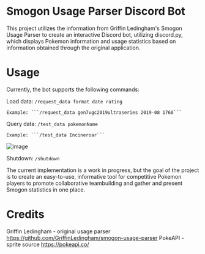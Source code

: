 # Smogon Usage Parser Discord Bot 

This project utilizes the information from Griffin Ledingham's Smogon Usage Parser to create an interactive Discord bot, utilizing discord.py, which displays Pokemon information 
and usage statistics based on information obtained through the original application.

# Usage

Currently, the bot supports the following commands:

Load data: ```/request_data format date rating```
    
    
    Example: ```/request_data gen7vgc2019ultraseries 2019-08 1760```

Query data: ```/test_data pokemonName```
    
    
    Example: ```/test_data Incineroar```

![image](https://github.com/andresbonil/smogon-usage-parser/assets/56232911/36723eb8-3c59-4553-9d66-fc4bd5736788)



Shutdown: ```/shutdown```

The current implementation is a work in progress, but the goal of the project is to create an easy-to-use, informative tool for competitive Pokemon players to promote 
collaborative teambuilding and gather and present Smogon statistics in one place.

# Credits

Griffin Ledingham - original usage parser https://github.com/GriffinLedingham/smogon-usage-parser
PokeAPI - sprite source https://pokeapi.co/


